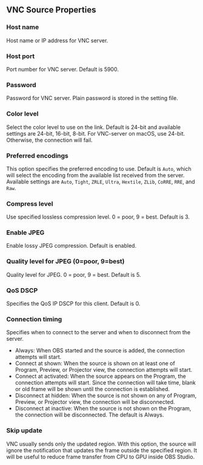 ## VNC Source Properties

### Host name
Host name or IP address for VNC server.

### Host port
Port number for VNC server.
Default is 5900.

### Password
Password for VNC server.
Plain password is stored in the setting file.

### Color level
Select the color level to use on the link.
Default is 24-bit and available settings are 24-bit, 16-bit, 8-bit.
For VNC-server on macOS, use 24-bit. Otherwise, the connection will fail.

### Preferred encodings
This option specifies the preferred encoding to use.
Default is `Auto`, which will select the encoding from the available list received from the server.
Available settings are `Auto`, `Tight`, `ZRLE`, `Ultra`, `Hextile`, `ZLib`, `CoRRE`, `RRE`, and `Raw`.

### Compress level
Use specified lossless compression level. 0 = poor, 9 = best. Default is 3.

### Enable JPEG
Enable lossy JPEG compression.
Default is enabled.

### Quality level for JPEG (0=poor, 9=best)
Quality level for JPEG. 0 = poor, 9 = best. Default is 5.

### QoS DSCP
Specifies the QoS IP DSCP for this client.
Default is 0.

### Connection timing
Specifies when to connect to the server and when to disconnect from the server.
- Always: When OBS started and the source is added, the connection attempts will start.
- Connect at shown: When the source is shown on at least one of Program, Preview, or Projector view, the connection attempts will start.
- Connect at activated: When the source appears on the Program, the connection attempts will start.
  Since the connection will take time, blank or old frame will be shown until the connection is established.
- Disconnect at hidden: When the source is not shown on any of Program, Preview, or Projector view, the connection will be disconnected.
- Disconnect at inactive: When the source is not shown on the Program, the connection will be disconnected.
The default is Always.

### Skip update
VNC usually sends only the updated region.
With this option, the source will ignore the notification that updates the frame outside the specified region.
It will be useful to reduce frame transfer from CPU to GPU inside OBS Studio.

